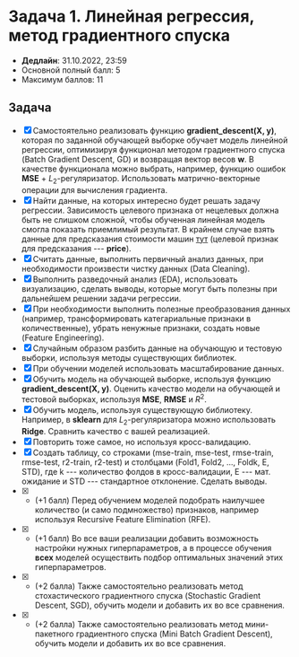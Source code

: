 # Задача 1. Линейная регрессия, метод градиентного спуска

* **Дедлайн**: 31.10.2022, 23:59
* Основной полный балл: 5
* Максимум баллов: 11

## Задача

- [x] Самостоятельно реализовать функцию **gradient_descent(X, y)**, которая по заданной обучающей выборке обучает модель линейной регрессии, оптимизируя функционал методом градиентного спуска (Batch Gradient Descent, GD) и возвращая вектор весов **w**. В качестве функционала можно выбрать, например, функцию ошибок **MSE** + $L_2$-регуляризатор. Использовать матрично-векторные операции для вычисления градиента.
- [x] Найти данные, на которых интересно будет решать задачу регрессии. Зависимость целевого признака от нецелевых должна быть не слишком сложной, чтобы обученная линейная модель смогла показать приемлимый результат. В крайнем случае взять данные для предсказания стоимости машин [тут](https://github.com/rustam-azimov/ml-course/tree/main/data/car_price) (целевой признак для предсказания --- **price**).
- [x] Считать данные, выполнить первичный анализ данных, при необходимости произвести чистку данных (Data Cleaning).
- [x] Выполнить разведочный анализ (EDA), использовать визуализацию, сделать выводы, которые могут быть полезны при дальнейшем решении задачи регрессии.
- [x] При необходимости выполнить полезные преобразования данных (например, трансформировать категариальные признаки в количественные), убрать ненужные признаки, создать новые (Feature Engineering).
- [x] Случайным образом разбить данные на обучающую и тестовую выборки, используя методы существующих библиотек.
- [x] При обучении моделей использовать масштабирование данных.
- [x] Обучить модель на обучающей выборке, используя функцию **gradient_descent(X, y)**. Оценить качество модели на обучающей и тестовой выборках, используя **MSE**, **RMSE** и $R^2$.
- [x] Обучить модель, используя существующую библиотеку. Например, в **sklearn** для $L_2$-регуляризатора можно использовать **Ridge**. Сравнить качество с вашей реализацией.
- [x] Повторить тоже самое, но используя кросс-валидацию.
- [x] Создать таблицу, со строками (mse-train, mse-test, rmse-train, rmse-test, r2-train, r2-test) и столбцами (Fold1, Fold2, ..., Foldk, E, STD), где k --- количество фолдов в кросс-валидации, E --- мат. ожидание и STD --- стандартное отклонение. Сделать выводы.
- [x] * (+1 балл) Перед обучением моделей подобрать наилучшее количество (и само подмножество) признаков, например используя Recursive Feature Elimination (RFE).
- [x] * (+1 балл) Во все ваши реализации добавить возможность настройки нужных гиперпараметров, а в процессе обучения **всех** моделей осуществить подбор оптимальных значений этих гиперпараметров.
- [x] * (+2 балла) Также самостоятельно реализовать метод стохастического градиентного спуска (Stochastic Gradient Descent, SGD), обучить модели и добавить их во все сравнения.
- [x] * (+2 балла) Также самостоятельно реализовать метод мини-пакетного градиентного спуска (Mini Batch Gradient Descent), обучить модели и добавить их во все сравнения.
